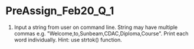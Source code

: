 # PreAssign_Feb20_Q_1
1. Input a string from user on command line. String may have multiple commas e.g. "Welcome,to,Sunbeam,CDAC,Diploma,Course". Print each word individually. Hint: use strtok() function.
